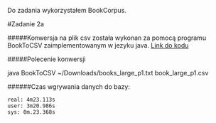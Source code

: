 Do zadania wykorzystałem BookCorpus.

#Zadanie 2a

#####Konwersja na plik csv została wykonan za pomocą programu BookToCSV zaimplementowanym w jezyku java. [Link do kodu](https://github.com/rjasinski/nosql/blob/master/EDA/BookToCSV.java)

#####Polecenie konwersji

java BookToCSV ~/Downloads/books_large_p1.txt book_large_p1.csv

######Czas wgrywania danych do bazy:

    real: 4m23.113s
    user: 3m20.986s
    sys: 0m.23.368s
